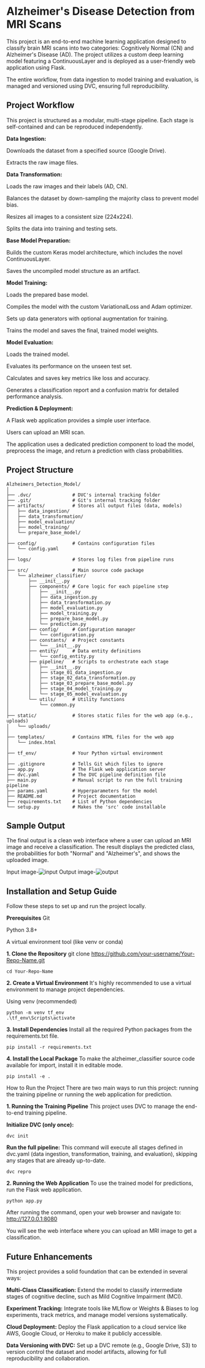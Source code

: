 # Alzheimer's Disease Detection from MRI Scans
This project is an end-to-end machine learning application designed to classify brain MRI scans into two categories: Cognitively Normal (CN) and Alzheimer's Disease (AD). The project utilizes a custom deep learning model featuring a ContinuousLayer and is deployed as a user-friendly web application using Flask.

The entire workflow, from data ingestion to model training and evaluation, is managed and versioned using DVC, ensuring full reproducibility.

## Project Workflow
This project is structured as a modular, multi-stage pipeline. Each stage is self-contained and can be reproduced independently.

**Data Ingestion:**

Downloads the dataset from a specified source (Google Drive).

Extracts the raw image files.

**Data Transformation:**

Loads the raw images and their labels (AD, CN).

Balances the dataset by down-sampling the majority class to prevent model bias.

Resizes all images to a consistent size (224x224).

Splits the data into training and testing sets.

**Base Model Preparation:** 

Builds the custom Keras model architecture, which includes the novel ContinuousLayer.

Saves the uncompiled model structure as an artifact.

**Model Training:**

Loads the prepared base model.

Compiles the model with the custom VariationalLoss and Adam optimizer.

Sets up data generators with optional augmentation for training.

Trains the model and saves the final, trained model weights.

**Model Evaluation:**

Loads the trained model.

Evaluates its performance on the unseen test set.

Calculates and saves key metrics like loss and accuracy.

Generates a classification report and a confusion matrix for detailed performance analysis.

**Prediction & Deployment:**

A Flask web application provides a simple user interface.

Users can upload an MRI scan.

The application uses a dedicated prediction component to load the model, preprocess the image, and return a prediction with class probabilities.
## Project Structure
```
Alzheimers_Detection_Model/
│
├── .dvc/               # DVC's internal tracking folder
├── .git/               # Git's internal tracking folder
├── artifacts/          # Stores all output files (data, models)
│   ├── data_ingestion/
│   ├── data_transformation/
│   ├── model_evaluation/
│   ├── model_training/
│   └── prepare_base_model/
│
├── config/             # Contains configuration files
│   └── config.yaml
│
├── logs/               # Stores log files from pipeline runs
│
├── src/                # Main source code package
│   └── alzheimer_classifier/
│       ├── __init__.py
│       ├── components/ # Core logic for each pipeline step
│       │   ├── __init__.py
│       │   ├── data_ingestion.py
│       │   ├── data_transformation.py
│       │   ├── model_evaluation.py
│       │   ├── model_training.py
│       │   ├── prepare_base_model.py
│       │   └── prediction.py
│       ├── config/     # Configuration manager
│       │   └── configuration.py
│       ├── constants/  # Project constants
│       │   └── __init__.py
│       ├── entity/     # Data entity definitions
│       │   └── config_entity.py
│       ├── pipeline/   # Scripts to orchestrate each stage
│       │   ├── __init__.py
│       │   ├── stage_01_data_ingestion.py
│       │   ├── stage_02_data_transformation.py
│       │   ├── stage_03_prepare_base_model.py
│       │   ├── stage_04_model_training.py
│       │   └── stage_05_model_evaluation.py
│       └── utils/      # Utility functions
│           └── common.py
│
├── static/             # Stores static files for the web app (e.g., uploads)
│   └── uploads/
│
├── templates/          # Contains HTML files for the web app
│   └── index.html
│
├── tf_env/             # Your Python virtual environment
│
├── .gitignore          # Tells Git which files to ignore
├── app.py              # The Flask web application server
├── dvc.yaml            # The DVC pipeline definition file
├── main.py             # Manual script to run the full training pipeline
├── params.yaml         # Hyperparameters for the model
├── README.md           # Project documentation
├── requirements.txt    # List of Python dependencies
└── setup.py            # Makes the 'src' code installable
```

## Sample Output
The final output is a clean web interface where a user can upload an MRI image and receive a classification. The result displays the predicted class, the probabilities for both "Normal" and "Alzheimer's", and shows the uploaded image.

Input image-![input](input.jpg)
Output image-![output](output.png)

## Installation and Setup Guide
Follow these steps to set up and run the project locally.

**Prerequisites**
Git

Python 3.8+

A virtual environment tool (like venv or conda)

**1. Clone the Repository**
git clone https://github.com/your-username/Your-Repo-Name.git
```
cd Your-Repo-Name
```

**2. Create a Virtual Environment**
It's highly recommended to use a virtual environment to manage project dependencies.

 Using venv (recommended)
```
python -m venv tf_env
.\tf_env\Scripts\activate
```

**3. Install Dependencies** 
Install all the required Python packages from the requirements.txt file.
```
pip install -r requirements.txt
```
**4. Install the Local Package**
To make the alzheimer_classifier source code available for import, install it in editable mode.
```
pip install -e .
```
How to Run the Project
There are two main ways to run this project: running the training pipeline or running the web application for prediction.

**1. Running the Training Pipeline**
This project uses DVC to manage the end-to-end training pipeline.

**Initialize DVC (only once):**
```
dvc init
```
**Run the full pipeline:**
This command will execute all stages defined in dvc.yaml (data ingestion, transformation, training, and evaluation), skipping any stages that are already up-to-date.
```
dvc repro
```
**2. Running the Web Application**
To use the trained model for predictions, run the Flask web application.
```
python app.py
```
After running the command, open your web browser and navigate to:
http://127.0.0.1:8080

You will see the web interface where you can upload an MRI image to get a classification.

## Future Enhancements
This project provides a solid foundation that can be extended in several ways:

**Multi-Class Classification:** Extend the model to classify intermediate stages of cognitive decline, such as Mild Cognitive Impairment (MCI).

**Experiment Tracking:** Integrate tools like MLflow or Weights & Biases to log experiments, track metrics, and manage model versions systematically.

**Cloud Deployment:** Deploy the Flask application to a cloud service like AWS, Google Cloud, or Heroku to make it publicly accessible.

**Data Versioning with DVC:** Set up a DVC remote (e.g., Google Drive, S3) to version control the dataset and model artifacts, allowing for full reproducibility and collaboration.
